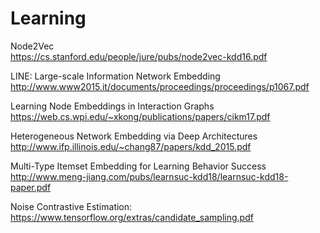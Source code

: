 # Learning
        
Node2Vec                
https://cs.stanford.edu/people/jure/pubs/node2vec-kdd16.pdf

LINE: Large-scale Information Network Embedding   
http://www.www2015.it/documents/proceedings/proceedings/p1067.pdf   

Learning Node Embeddings in Interaction Graphs    
https://web.cs.wpi.edu/~xkong/publications/papers/cikm17.pdf    

Heterogeneous Network Embedding via Deep Architectures    
http://www.ifp.illinois.edu/~chang87/papers/kdd_2015.pdf    

Multi-Type Itemset Embedding for Learning Behavior Success      
http://www.meng-jiang.com/pubs/learnsuc-kdd18/learnsuc-kdd18-paper.pdf      


Noise Contrastive Estimation:
https://www.tensorflow.org/extras/candidate_sampling.pdf

